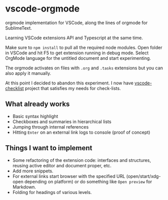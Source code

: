 # vscode-orgmode
orgmode implementation for VSCode, along the lines of orgmode for SublimeText.

Learning VSCode extensions API and Typescript at the same time.  

Make sure to `npm install` to pull all the required node modules.  Open folder in VSCode and hit F5 to get extension running in debug mode.  Select OrgMode language for the untitled document and start experimenting.

The orgmode activates on files with `.org` and `.tasks` extensions but you can also apply it manually.

At this point I decided to abandon this experiment.  I now have [vscode-checklist](https://github.com/aboukirev/vscode-checklist) project that satisfies my needs for check-lists.

## What already works
- Basic syntax highlight
- Checkboxes and summaries in hierarchical lists
- Jumping through internal references
- Hitting `Enter` on an external link logs to console (proof of concept) 

## Things I want to implement
- Some refactoring of the extension code: interfaces and structures, reusing active editor and document proper, etc.
- Add more snippets.
- For external links start browser with the specified URL (open/start/xdg-open depending on platform) or do something like `Open preview` for Markdown.
- Folding for headings of various levels. 

